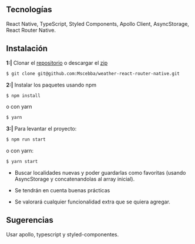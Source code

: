 ## Tecnologías

React Native, TypeScript, Styled Components, Apollo Client, AsyncStorage, React Router Native.

## Instalación

**1:|** Clonar el [repositorio](git@github.com:Mscebba/weather-react-router-native.git) o descargar el [zip](https://github.com/Mscebba/weather-react-router-native/archive/refs/heads/master.zip)

```bash
$ git clone git@github.com:Mscebba/weather-react-router-native.git
```

**2:|** Instalar los paquetes usando npm

```bash
$ npm install
```

o con yarn

```bash
$ yarn
```

**3:|** Para levantar el proyecto:

```bash
$ npm run start
```

o con yarn:

```bash
$ yarn start
```

- Buscar localidades nuevas y poder guardarlas como favoritas (usando AsyncStorage y concatenandolas al array inicial).

- Se tendrán en cuenta buenas prácticas

- Se valorará cualquier funcionalidad extra que se quiera agregar.

## Sugerencias

Usar apollo, typescript y styled-componentes.
